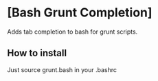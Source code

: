 [Bash Grunt Completion]
=======================

Adds tab completion to bash for grunt scripts.

How to install
--------------
Just source grunt.bash in your .bashrc
